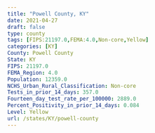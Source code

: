 ```yaml
---
title: "Powell County, KY"
date: 2021-04-27
draft: false
type: county
tags: [FIPS:21197.0,FEMA:4.0,Non-core,Yellow]
categories: [KY]
County: Powell County
State: KY
FIPS: 21197.0
FEMA_Region: 4.0
Population: 12359.0
NCHS_Urban_Rural_Classification: Non-core
Tests_in_prior_14_days: 357.0
Fourteen_day_test_rate_per_100000: 2889.0
Percent_Positivity_in_prior_14_days: 0.084
Level: Yellow
url: /states/KY/powell-county
---
```



